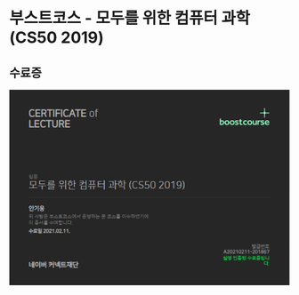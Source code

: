 # 부스트코스 - 모두를 위한 컴퓨터 과학 (CS50 2019)
## 수료증
<img src="https://github.com/ankiwoong/Computer_Science_for_Everyone_CS50-2019/blob/main/%EC%88%98%EB%A3%8C%EC%A6%9D.PNG?raw=true">
